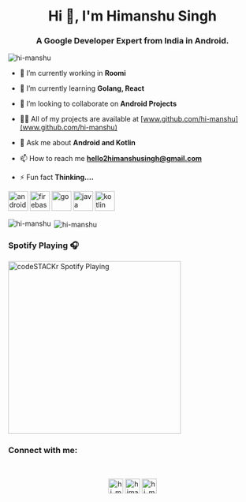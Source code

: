 <h1 align="center">Hi 👋, I'm Himanshu Singh</h1>
<h3 align="center">A Google Developer Expert from India in Android.</h3>

<p align="left"> <img src="https://komarev.com/ghpvc/?username=hi-manshu" alt="hi-manshu" /> </p>

- 🔭 I’m currently working in **Roomi**

- 🌱 I’m currently learning **Golang, React**

- 👯 I’m looking to collaborate on **Android Projects**

- 👨‍💻 All of my projects are available at [www.github.com/hi-manshu](www.github.com/hi-manshu)

- 💬 Ask me about **Android and Kotlin**

- 📫 How to reach me **hello2himanshusingh@gmail.com**

- ⚡ Fun fact **Thinking....**

<p align="left"><img src="https://devicons.github.io/devicon/devicon.git/icons/android/android-original-wordmark.svg" alt="android" width="40" height="40"/> <img src="https://www.vectorlogo.zone/logos/firebase/firebase-icon.svg" alt="firebase" width="40" height="40"/> <img src="https://devicons.github.io/devicon/devicon.git/icons/go/go-original.svg" alt="go" width="40" height="40"/> <img src="https://devicons.github.io/devicon/devicon.git/icons/java/java-original-wordmark.svg" alt="java" width="40" height="40"/> <img src="https://www.vectorlogo.zone/logos/kotlinlang/kotlinlang-icon.svg" alt="kotlin" width="40" height="40"/></p>

<p><img align="left" src="https://github-readme-stats.vercel.app/api/top-langs/?username=hi-manshu&layout=compact" alt="hi-manshu" /></p>

<p>&nbsp;<img align="center" src="https://github-readme-stats.vercel.app/api?username=hi-manshu&show_icons=true" alt="hi-manshu" /></p>

### Spotify Playing 🎧
[<img src="https://now-playing-codestackr.vercel.app/api/spotify-playing" alt="codeSTACKr Spotify Playing" width="350" />](https://open.spotify.com/playlist/1Q3dZ87W5qS7dxYAifIwsF)

### Connect with me:

<br />
<p align="center">
<a href="https://twitter.com/hi_man_shoe" target="blank"><img align="center" src="https://cdn.jsdelivr.net/npm/simple-icons@3.0.1/icons/twitter.svg" alt="hi_man_shoe" height="30" width="30" /></a>
<a href="https://linkedin.com/in/himanshoe-singh" target="blank"><img align="center" src="https://cdn.jsdelivr.net/npm/simple-icons@3.0.1/icons/linkedin.svg" alt="himanshoe-singh" height="30" width="30" /></a>
<a href="https://instagram.com/hi_man_shoe" target="blank"><img align="center" src="https://cdn.jsdelivr.net/npm/simple-icons@3.0.1/icons/instagram.svg" alt="hi_man_shoe" height="30" width="30" /></a>
</p>
